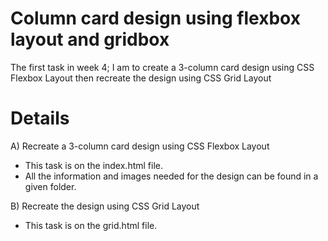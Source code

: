 # Column card design using flexbox layout and gridbox

The first task in week 4;
I am to create a 3-column card design using CSS Flexbox  Layout then recreate the design using CSS Grid Layout 


# Details

A) Recreate a 3-column card design using CSS Flexbox  Layout
- This task is on the index.html file.
- All the information and images needed for the design can be found in a given folder.

B) Recreate the design using CSS Grid Layout  

- This task is on the grid.html file.
